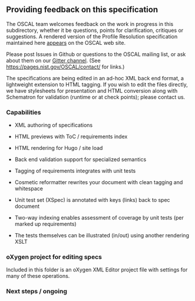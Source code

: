 ## Providing feedback on this specification

The OSCAL team welcomes feedback on the work in progress in this subdirectory, whether it be questions, points for clarification, critiques or suggestions. A rendered version of the Profile Resolution specification maintained here [appears](https://pages.nist.gov/OSCAL/concepts/processing/profile-resolution/) on the OSCAL web site.

Please post Issues in Github or questions to the OSCAL mailing list, or ask about them on our [Gitter channel](https://gitter.im/usnistgov-OSCAL/Lobby). (See https://pages.nist.gov/OSCAL/contact/ for links.)

The specifications are being edited in an ad-hoc XML back end format, a lightweight extension to HTML tagging. If you wish to edit the files directly, we have stylesheets for presentation and HTML conversion along with Schematron for validation (runtime or at check points); please contact us.

### Capabilities

- XML authoring of specifications
- HTML previews with ToC / requirements index
- HTML rendering for Hugo / site load
- Back end validation support for specialized semantics
- Tagging of requirements integrates with unit tests
- Cosmetic reformatter rewrites your document with clean tagging and whitespace

- Unit test set (XSpec) is annotated with keys (links) back to spec document
- Two-way indexing enables assessment of coverage by unit tests (per marked up requirements)

- The tests themselves can be illustrated (in/out) using another rendering XSLT

### oXygen project for editing specs

Included in this folder is an oXygen XML Editor project file with settings for many of these operations.

### Next steps / ongoing

